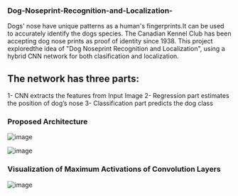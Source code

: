 ### Dog-Noseprint-Recognition-and-Localization-
Dogs' nose have unique patterns as a human's fingerprints.It  can be used to accurately identify the dogs species. 
The Canadian Kennel Club has been accepting dog nose prints as proof of identity since 1938.
This project exploredthe idea of "Dog Noseprint Recognition and Localization", using a hybrid CNN network for both clasification and localization.
## The network has three parts:
1- CNN extracts the features from Input Image
2- Regression part estimates the position of dog’s nose
3- Classification part predicts the dog class
### Proposed Architecture 
![image](https://user-images.githubusercontent.com/56618776/111267986-0ac3df00-8670-11eb-9803-e02405eb3c69.png)

![image](https://user-images.githubusercontent.com/56618776/111268159-478fd600-8670-11eb-9b11-0509a098575f.png)

### Visualization of Maximum Activations of Convolution Layers
![image](https://user-images.githubusercontent.com/56618776/111269214-a43fc080-8671-11eb-872e-7890ee68513e.png)

